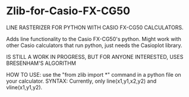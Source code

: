 # Zlib-for-Casio-FX-CG50
LINE RASTERIZER FOR PYTHON WITH CASIO FX-CG50 CALCULATORS.

Adds line functionality to the Casio FX-CG50's python. Might work with other Casio calculators that run python, just needs the Casioplot library.

IS STILL A WORK IN PROGRESS, BUT FOR ANYONE INTERESTED, USES BRESENHAM'S ALGORITHM

HOW TO USE: use the "from zlib import *" command in a python file on your calculator.
SYNTAX: Currently, only line(x1,y1,x2,y2) and vline(x1,y1,y2).
